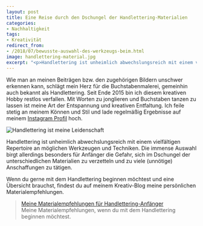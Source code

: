 ```yaml
---
layout: post
title: Eine Reise durch den Dschungel der Handlettering-Materialien
categories:
- Nachhaltigkeit
tags:
- Kreativität
redirect_from:
- /2018/07/bewusste-auswahl-des-werkzeugs-beim.html
image: handlettering-material.jpg
excerpt: "<p>Handlettering ist unheimlich abwechslungsreich mit einem vielfältigen Repertoire an möglichen Werkzeugen und Techniken. Hier gibt es einen kleinen Überblick, der gerade für Anfänger sehr hilfreich sein kann.</p>"
---
```


Wie man an meinen Beiträgen bzw. den zugehörigen Bildern unschwer
erkennen kann, schlägt mein Herz für die Buchstabenmalerei, gemeinhin
auch bekannt als Handlettering. Seit Ende 2015 bin ich diesem kreativen
Hobby restlos verfallen. Mit Worten zu jonglieren und Buchstaben tanzen
zu lassen ist meine Art der Entspannung und kreativen Entfaltung. Ich
feile stetig an meinem Können und Stil und lade regelmäßig Ergebnisse
auf meinem [Instagram Profil](https://www.instagram.com/fraulyoner/)
hoch.

![Handlettering ist meine Leidenschaft]({{site.baseurl}}/assets/img/posts/handlettering-material.jpg)

Handlettering ist unheimlich abwechslungsreich mit einem vielfältigen
Repertoire an möglichen Werkzeugen und Techniken. Die immense Auswahl
birgt allerdings besonders für Anfänger die Gefahr, sich im Dschungel
der unterschiedlichen Materialien zu verzetteln und zu viele (unnötige)
Anschaffungen zu tätigen.

Wenn du gerne mit dem Handlettering beginnen möchtest und eine Übersicht
brauchst, findest du auf meinem Kreativ-Blog meine persönlichen
Materialempfehlungen.

>[Meine Materialempfehlungen für Handlettering-Anfänger](https://www.fraulyoner.de/handlettering-werkzeug/)<br/>
Meine Materialempfehlungen, wenn du mit dem Handlettering beginnen möchtest.

